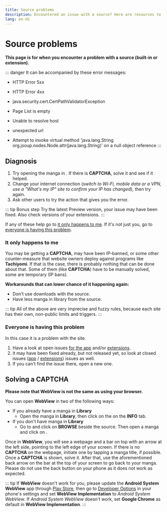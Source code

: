 ```yaml
---
title: Source problems
description: Encountered an issue with a source? Here are resources to help you troubleshoot it.
lang: en-US
---
```


# Source problems

**This page is for when you encounter a problem with a source (built-in or extension).**

::: danger It can be accompanied by these error messages:
+ HTTP Error 5xx
- HTTP Error 4xx
+ java.security.cert.CertPathValidatorException
- Page List is empty
+ Unable to resolve host
- unexpected url
+ Attempt to invoke virtual method 'java.lang.String org.jsoup.nodes.Node.attr(java.lang.String)' on a null object reference
:::

## Diagnosis
1. Try opening the manga in <Navigation item="webview"/>. If there is **CAPTCHA**, solve it and see if it helped.
1. Change your internet connection (*switch to Wi-Fi, mobile data or a VPN, use a "What's my IP" site to confirm your IP has changed*), then try again.
1. Ask other users to try the action that gives you the error.

::: tip Bonus step
Try the latest Preview version, your issue may have been fixed. Also check versions of your extensions.
:::

If any of these help go to [it only happens to me](#it-only-happens-to-me).
If it's not just you, go to [everyone is having this problem](#everyone-is-having-this-problem).

### It only happens to me
You may be getting a **CAPTCHA**, may have been IP-banned, or some other counter-measure that website owners deploy against programs like **Tachiyomi**. If that is the case, there is probably nothing that can be done about that. Some of them (like **CAPTCHA**) have to be manually solved, some are temporary (IP bans).

**Workarounds that can lower chance of it happening again:**
* Don't use downloads with the source.
* Have less manga in library from the source.

::: tip
All of the above are very imprecise and fuzzy rules, because each site has their own, non-public limits and triggers.
:::

### Everyone is having this problem
In this case it is a problem with the site.
1. Have a look at open issues [for the app](https://github.com/inorichi/tachiyomi/issues) and/or [extensions](https://github.com/inorichi/tachiyomi-extensions/issues).
1. It may have been fixed already, but not released yet, so look at closed issues ([app](https://github.com/inorichi/tachiyomi/issues?q=is%3Aissue+is%3Aclosed) / [extensions](https://github.com/inorichi/tachiyomi-extensions/issues?q=is%3Aissue+is%3Aclosed)) issues as well.
1. If you can't find the issue there, open a new one.

## Solving a CAPTCHA <Badge text="0.9.0 +" vertical="middle"/>

**Please note that WebView is not the same as using your browser.**

You can open **WebView** in two of the following ways:

* If you already have a manga in **Library**
	* Open the manga in **Library**, then click on the <Navigation item="webview"/> on the **INFO** tab.
* If you don't have manga in **Library**
	* Go to <Navigation item="browse"/> and click on **BROWSE** beside the source. Then open a manga and click on <Navigation item="webview"/>.

Once in **WebView**, you will see a webpage and a bar on top with an arrow at the left side, pointing to the left edge of your screen.
If there is no **CAPTCHA** on the webpage, initiate one by tapping a manga title, if possible. Once a **CAPTCHA** is shown, solve it. After that, use the aforementioned back arrow on the bar at the top of your screen to go back to your manga. Please do not use the back button on your phone as it does not work as expected.

::: tip
If **WebView** doesn't work for you, please update the **Android System WebView** app through [Play Store](https://play.google.com/store/apps/details?id=com.google.android.WebView), then go to [Developer Options](https://developer.android.com/studio/debug/dev-options) in your phone's settings and set **WebView Implementation** to *Android System WebView*. If *Android System WebView* doesn't work, set **Google Chrome** as default in **WebView Implementation**.
:::

<figure class="centered">
	<img :src="$withBase('/help/guides/source-problems/assets/WebView-Open.jpg')">
</figure>
